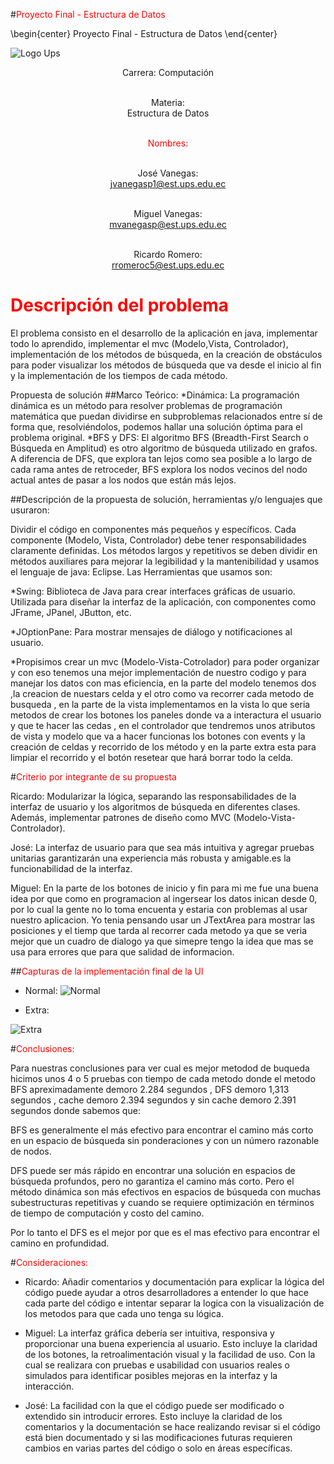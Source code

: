 
#<span style="color: red;">Proyecto Final - Estructura de Datos</span>
\begin{center}
Proyecto Final - Estructura de Datos
\end{center}

![Logo Ups](https://drive.google.com/uc?id=1vktiEFvA6a9KMZhUFFxx8SAPHqPdbCZl)



<div style="text-align: center;">

 Carrera: 
  Computación
  <br><br>

  Materia:
  <br>
  Estructura de Datos
  <br><br>

  <span style="color: red;">Nombres: </span>
  <br><br>

  José Vanegas:<br>
  jvanegasp1@est.ups.edu.ec
  <br><br>

  Miguel Vanegas:<br>
  mvanegasp@est.ups.edu.ec
  <br><br>

  Ricardo Romero:<br>
  rromeroc5@est.ups.edu.ec

</div>



# <span style="color: red;">Descripción del problema</span>

El problema consisto en el desarrollo de la aplicación en java, implementar todo lo aprendido, implementar el mvc (Modelo,Vista, Controlador), implementación de los métodos de búsqueda, en la creación de obstáculos para poder visualizar los métodos de búsqueda que va desde el inicio al fin  y la implementación de los tiempos de cada método.

Propuesta de solución
##Marco Teórico: 
*Dinámica:
La programación dinámica es un método para resolver problemas de programación matemática que puedan dividirse en subproblemas relacionados entre sí de forma que, resolviéndolos, podemos hallar una solución óptima para el problema original.
*BFS y  DFS: 
El algoritmo BFS (Breadth-First Search o Búsqueda en Amplitud) es otro algoritmo de búsqueda utilizado en grafos. A diferencia de DFS, que explora tan lejos como sea posible a lo largo de cada rama antes de retroceder, BFS explora los nodos vecinos del nodo actual antes de pasar a los nodos que están más lejos.

##Descripción de la propuesta de solución, herramientas y/o lenguajes que usuraron:

Dividir el código en componentes más pequeños y específicos. Cada componente (Modelo, Vista, Controlador) debe tener responsabilidades claramente definidas. Los métodos largos y repetitivos se deben dividir en métodos auxiliares para mejorar la legibilidad y la mantenibilidad y usamos el lenguaje de java: Eclipse.
Las Herramientas que usamos son:

*Swing: Biblioteca de Java para crear interfaces gráficas de usuario. Utilizada para diseñar la interfaz de la aplicación, con componentes como JFrame, JPanel, JButton, etc.

*JOptionPane: Para mostrar mensajes de diálogo y notificaciones al usuario.

*Propisimos crear un mvc (Modelo-Vista-Cotrolador) para poder organizar y con eso tenemos una mejor implementación de nuestro codigo y para manejar los datos con mas eficiencia, en la parte del modelo tenemos dos ,la creacion de nuestars celda y el otro como va recorrer cada metodo de busqueda , en la parte de la vista implementamos en la vista lo que seria metodos de crear los botones los paneles donde va a interactura el usuario y  que te hacer las cedas , en el controlador 
que tendremos unos atributos de vista y modelo que va a hacer funcionas los botones con events y la creación de celdas y recorrido de los método y en la parte extra esta para limpiar el recorrido y el botón resetear que hará borrar todo la celda.


#<span style="color: red;">Criterio por integrante de su propuesta </span>

Ricardo: Modularizar la lógica, separando las responsabilidades de la interfaz de usuario y los algoritmos de búsqueda en diferentes clases. Además, implementar patrones de diseño como MVC (Modelo-Vista-Controlador).

José: La interfaz de usuario para que sea más intuitiva y agregar pruebas unitarias garantizarán una experiencia más robusta y amigable.es la funcionabilidad de la interfaz.

Miguel: En la parte de los botones de inicio y fin para mi me fue una buena idea por que como en programacion al ingersear los datos inican desde 0, por lo cual la gente no lo toma encuenta y estaria con problemas al usar nuestro aplicacion. Yo tenia pensando usar un JTextArea para mostrar las posiciones y el tiemp que tarda al recorrer cada metodo ya que se veria mejor que un cuadro de dialogo ya que simepre tengo la idea que mas se usa para errores que para que salidad de informacion.

##<span style="color: red;">Capturas de la implementación final de la UI </span>

- Normal:
![Normal](https://i.imgur.com/vqqCOhL.jpg)

- Extra:

![Extra](https://i.imgur.com/7a4Nr5I.png)


#<span style="color: red;">Conclusiones:</span>

Para nuestras conclusiones para ver cual es mejor metodod de buqueda hicimos unos 4 o 5 pruebas con tiempo de cada metodo donde el metodo BFS apreximadamente demoro 2.284 segundos , DFS demoro 1,313 segundos , cache demoro 2.394 segundos y sin cache demoro 2.391 segundos donde sabemos que:

BFS es generalmente el más efectivo para encontrar el camino más corto en un espacio de búsqueda sin ponderaciones y con un número razonable de nodos.

DFS puede ser más rápido en encontrar una solución en espacios de búsqueda profundos, pero no garantiza el camino más corto.
Pero el método dinámica son más efectivos en espacios de búsqueda con muchas subestructuras repetitivas y cuando se requiere optimización en términos de tiempo de computación y costo del camino.

Por lo tanto el DFS es el mejor por que  es el mas efectivo para encontrar el camino en profundidad.

#<span style="color: red;">Consideraciones:</span>

- Ricardo: Añadir comentarios y documentación para explicar la lógica del código puede ayudar a otros desarrolladores a entender lo que hace cada parte del código e intentar separar la logica con la visualización de los metodos para que cada uno tenga su lógica.

- Miguel: La interfaz gráfica debería ser intuitiva, responsiva y proporcionar una buena experiencia al usuario. Esto incluye la claridad de los botones, la retroalimentación visual y la facilidad de uso. Con la cual se realizara con pruebas e usabilidad con usuarios reales o simulados para identificar posibles mejoras en la interfaz y la interacción.

- José: La facilidad con la que el código puede ser modificado o extendido sin introducir errores. Esto incluye la claridad de los comentarios y la documentación se hace realizando revisar si el código está bien documentado y si las modificaciones futuras requieren cambios en varias partes del código o solo en áreas específicas.

